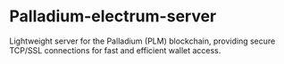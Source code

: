 # Palladium-electrum-server
Lightweight server for the Palladium (PLM) blockchain, providing secure TCP/SSL connections for fast and efficient wallet access.
